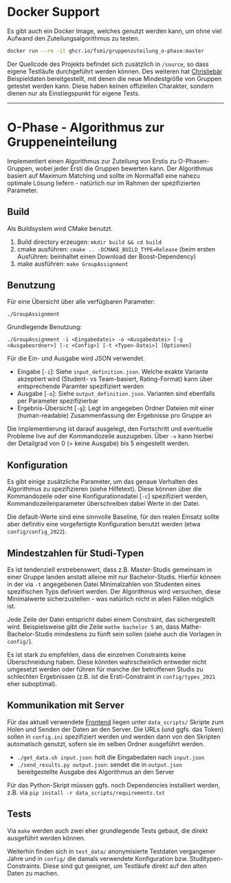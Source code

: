 # Docker Support
Es gibt auch ein Docker Image, welches genutzt werden kann, um ohne viel Aufwand den Zuteilungsalgorithmus zu testen.
```bash
docker run --rm -it ghcr.io/fsmi/gruppenzuteilung_o-phase:master
```

Der Quellcode des Projekts befindet sich zusätzlich in `/source`, so dass eigene Testläufe durchgeführt werden können.
Des weiteren hat [Chrisliebär](https://github.com/chrisliebaer) Beispieldaten bereitgestellt, mit denen die neue Mindestgröße von Gruppen getestet werden kann.
Diese haben keinen offiziellen Charakter, sondern dienen nur als Einstiegspunkt für eigene Tests.

-----------

<h1>O-Phase - Algorithmus zur Gruppeneinteilung</h1>

Implementiert einen Algorithmus zur Zuteilung von Erstis zu O-Phasen-Gruppen, wobei jeder Ersti die Gruppen bewerten kann.
Der Algorithmus basiert auf Maximum Matching und sollte im Normalfall eine nahezu optimale Lösung liefern - natürlich nur im Rahmen der spezifizierten Parameter.

Build
-----------

Als Buildsystem wird CMake benutzt.

1. Build directory erzeugen: `mkdir build && cd build`
2. cmake ausführen: `cmake .. -DCMAKE_BUILD_TYPE=Release` (beim ersten Ausführen: beinhaltet einen Download der Boost-Dependency)
3. make ausführen: `make GroupAssignment`

Benutzung
-----------

Für eine Übersicht über alle verfügbaren Parameter:

```./GroupAssignment```

Grundlegende Benutzung:

```./GroupAssignment -i <Eingabedatei> -o <Ausgabedatei> [-g <Ausgabeordner>] [-c <Config>] [-t <Typen-Datei>] [Optionen]```


Für die Ein- und Ausgabe wird JSON verwendet.
 - Eingabe [`-i`]: Siehe `input_definition.json`. Welche exakte Variante akzeptiert wird (Student- vs Team-basiert, Rating-Format) kann über entsprechende Paramter spezifiziert werden
 - Ausgabe [`-o`]: Siehe `output_definition.json`. Varianten sind ebenfalls per Parameter spezifizierbar
 - Ergebnis-Übersicht [`-g`]: Legt im angegeben Ordner Dateien mit einer (human-readable) Zusammenfassung der Ergebnisse pro Gruppe an

 Die Implementierung ist darauf ausgelegt, den Fortschritt und eventuelle Probleme live auf der Kommandozeile auszugeben.
 Über `-v` kann hierbei der Detailgrad von 0 (= keine Ausgabe) bis 5 eingestellt werden.

Konfiguration
-----------
Es gibt einige zusätzliche Parameter, um das genaue Verhalten des Algorithmus zu spezifizieren (siehe Hilfetext).
Diese können über die Kommandozeile oder eine Konfigurationsdatei [`-c`] spezifiziert werden, Kommandozeilenparameter überschreiben dabei Werte in der Datei.

Die default-Werte sind eine sinnvolle Baseline, für den realen Einsatz sollte aber definitiv eine vorgefertigte Konfiguration benutzt werden
(etwa `config/config_2022`).

Mindestzahlen für Studi-Typen
-----------
Es ist tendenziell erstrebenswert, dass z.B. Master-Studis gemeinsam in einer Gruppe landen anstatt alleine mit nur Bachelor-Studis.
Hierfür können in der via `-t` angegebenen Datei Minimalzahlen von Studenten eines spezifischen Typs definiert werden.
Der Algorithmus wird versuchen, diese Minimalwerte sicherzustellen - was natürlich nicht in allen Fällen möglich ist.

Jede Zeile der Datei entspricht dabei einem Constraint, das sichergestellt wird.
Beispielsweise gibt die Zeile `mathe bachelor 5` an, dass Mathe-Bachelor-Studis mindestens zu fünft sein sollen (siehe auch die Vorlagen in `config/`).

Es ist stark zu empfehlen, dass die einzelnen Constraints keine Überschneidung haben. Diese könnten wahrscheinlich entweder nicht umgesetzt werden oder führen für manche der betroffenen Studis zu schlechten Ergebnissen (z.B. ist die Ersti-Constraint in `config/types_2021` eher suboptimal).

Kommunikation mit Server
-----------

Für das aktuell verwendete [Frontend](https://gitea.fsmi.uni-karlsruhe.de/o-phase/gruppenzuteilung_gui) liegen unter `data_scripts/` Skripte zum Holen und Senden der Daten an den Server. Die URLs (und ggfs. das Token) sollen in `config.ini` spezifiziert werden und werden dann von den Skripten automatisch genutzt, sofern sie im selben Ordner ausgeführt werden.
 - `./get_data.sh input.json`: holt die Eingabedaten nach `input.json`
 - `./send_results.py output.json`: sendet die in `output.json` bereitgestellte Ausgabe des Algorithmus an den Server

Für das Python-Skript müssen ggfs. noch Dependencies installiert werden, z.B. via `pip install -r data_scripts/requirements.txt`

Tests
-----------
Via `make` werden auch zwei eher grundlegende Tests gebaut, die direkt ausgeführt werden können.

Weiterhin finden sich in `test_data/` anonymisierte Testdaten vergangener Jahre und in `config/` die damals verwendete Konfiguration bzw. Studitypen-Constraints.
Diese sind gut geeignet, um Testläufe direkt auf den alten Daten zu machen.
